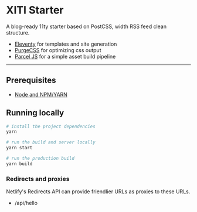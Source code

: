 # XITI Starter

A blog-ready 11ty starter based on PostCSS, width RSS feed clean structure.

- [Eleventy](https://11ty.dev) for templates and site generation
- [PurgeCSS](https://www.purgecss.com/) for optimizing css output
- [Parcel JS](https://parceljs.org) for a simple asset build pipeline

---

## Prerequisites

- [Node and NPM/YARN](https://nodejs.org/)

## Running locally

```bash
# install the project dependencies
yarn

# run the build and server locally
yarn start

# run the production build
yarn build
```

### Redirects and proxies

Netlify's Redirects API can provide friendlier URLs as proxies to these URLs.

- /api/hello

